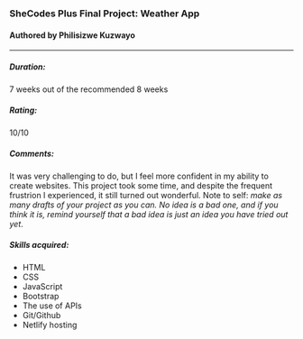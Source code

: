 ### SheCodes Plus Final Project: Weather App
#### Authored by Philisizwe Kuzwayo
---

##### Duration:
7 weeks out of the recommended 8 weeks

##### Rating:
10/10

##### Comments:
It was very challenging to do, but I feel more confident in my ability to create websites. This project took some time, and despite the frequent frustrion I experienced, it still turned out wonderful. Note to self: *make as many drafts of your project as you can. No idea is a bad one, and if you think it is, remind yourself that a bad idea is just an idea you have tried out yet*.

##### Skills acquired:
* HTML
* CSS
* JavaScript
* Bootstrap
* The use of APIs
* Git/Github
* Netlify hosting
